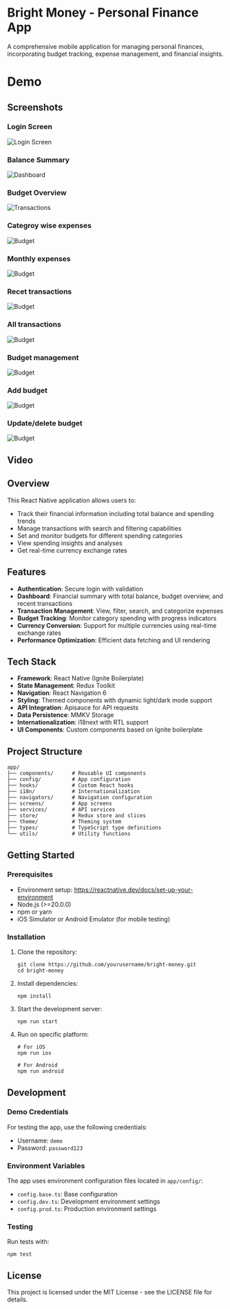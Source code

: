 # Bright Money - Personal Finance App

A comprehensive mobile application for managing personal finances, incorporating budget tracking, expense management, and financial insights.

# Demo

## Screenshots

### Login Screen
![Login Screen](./assets/screenshots/login-screen.png)

### Balance Summary
![Dashboard](./assets/screenshots/balance-overview.png)

### Budget Overview
![Transactions](./assets/screenshots/budget-overview.png)

### Categroy wise expenses
![Budget](./assets/screenshots/expense-distribution.png)

### Monthly expenses
![Budget](./assets/screenshots/monthly-expenses.png)

### Recet transactions
![Budget](./assets/screenshots/recent-transactions.png)

### All transactions
![Budget](./assets/screenshots/all-transactions.png)

### Budget management
![Budget](./assets/screenshots/budget-management.png)

### Add budget
![Budget](./assets/screenshots/add-budget.png)

### Update/delete budget
![Budget](./assets/screenshots/update-budget.png)


## Video


## Overview

This React Native application allows users to:

- Track their financial information including total balance and spending trends
- Manage transactions with search and filtering capabilities
- Set and monitor budgets for different spending categories
- View spending insights and analyses
- Get real-time currency exchange rates

## Features

- **Authentication**: Secure login with validation
- **Dashboard**: Financial summary with total balance, budget overview, and recent transactions
- **Transaction Management**: View, filter, search, and categorize expenses
- **Budget Tracking**: Monitor category spending with progress indicators
- **Currency Conversion**: Support for multiple currencies using real-time exchange rates
- **Performance Optimization**: Efficient data fetching and UI rendering

## Tech Stack

- **Framework**: React Native (Ignite Boilerplate)
- **State Management**: Redux Toolkit
- **Navigation**: React Navigation 6
- **Styling**: Themed components with dynamic light/dark mode support
- **API Integration**: Apisauce for API requests
- **Data Persistence**: MMKV Storage
- **Internationalization**: i18next with RTL support
- **UI Components**: Custom components based on Ignite boilerplate

## Project Structure

```
app/
├── components/      # Reusable UI components
├── config/          # App configuration
├── hooks/           # Custom React hooks
├── i18n/            # Internationalization
├── navigators/      # Navigation configuration
├── screens/         # App screens
├── services/        # API services
├── store/           # Redux store and slices
├── theme/           # Theming system
├── types/           # TypeScript type definitions
└── utils/           # Utility functions
```

## Getting Started

### Prerequisites

- Environment setup: https://reactnative.dev/docs/set-up-your-environment
- Node.js (>=20.0.0)
- npm or yarn
- iOS Simulator or Android Emulator (for mobile testing)

### Installation

1. Clone the repository:

   ```
   git clone https://github.com/yourusername/bright-money.git
   cd bright-money
   ```

2. Install dependencies:

   ```
   npm install
   ```

3. Start the development server:

   ```
   npm run start
   ```

4. Run on specific platform:

   ```
   # For iOS
   npm run ios

   # For Android
   npm run android
   ```

## Development

### Demo Credentials

For testing the app, use the following credentials:

- Username: `demo`
- Password: `password123`

### Environment Variables

The app uses environment configuration files located in `app/config/`:

- `config.base.ts`: Base configuration
- `config.dev.ts`: Development environment settings
- `config.prod.ts`: Production environment settings

### Testing

Run tests with:

```
npm test
```

## License

This project is licensed under the MIT License - see the LICENSE file for details.
